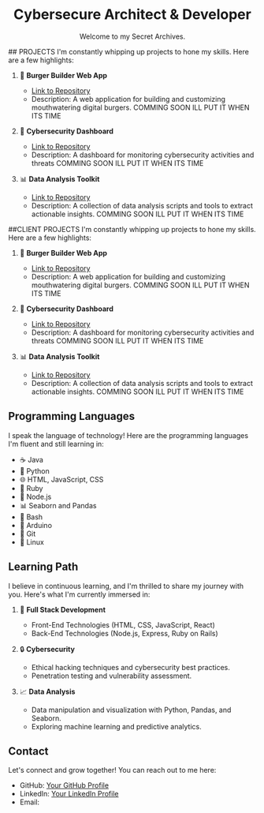 <!-- PROJECT TITLE -->
<h1 align="center">Cybersecure Architect & Developer </h1>

<!-- PROJECT DESCRIPTION -->
<p align="center">
  Welcome to my Secret Archives.
</p
<!-- PROJECTS -->
## PROJECTS
I'm constantly whipping up projects to hone my skills. Here are a few highlights:

1. 🍔 **Burger Builder Web App**
   - [Link to Repository](link_to_repository_here)
   - Description: A web application for building and customizing mouthwatering digital burgers.
     COMMING SOON ILL PUT IT WHEN ITS TIME

2. 🔐 **Cybersecurity Dashboard**
   - [Link to Repository](link_to_repository_here)
   - Description: A dashboard for monitoring cybersecurity activities and threats
      COMMING SOON ILL PUT IT WHEN ITS TIME
     
3. 📊 **Data Analysis Toolkit**
   - [Link to Repository](link_to_repository_here)
   - Description: A collection of data analysis scripts and tools to extract actionable insights.
      COMMING SOON ILL PUT IT WHEN ITS TIME
     
##CLIENT PROJECTS
I'm constantly whipping up projects to hone my skills. Here are a few highlights:

1. 🍔 **Burger Builder Web App**
   - [Link to Repository](link_to_repository_here)
   - Description: A web application for building and customizing mouthwatering digital burgers.
     COMMING SOON ILL PUT IT WHEN ITS TIME

2. 🔐 **Cybersecurity Dashboard**
   - [Link to Repository](link_to_repository_here)
   - Description: A dashboard for monitoring cybersecurity activities and threats
      COMMING SOON ILL PUT IT WHEN ITS TIME
     
3. 📊 **Data Analysis Toolkit**
   - [Link to Repository](link_to_repository_here)
   - Description: A collection of data analysis scripts and tools to extract actionable insights.
      COMMING SOON ILL PUT IT WHEN ITS TIME
     
<!-- PROGRAMMING LANGUAGES -->
## Programming Languages
I speak the language of technology! Here are the programming languages I'm fluent and still learning in:

* ☕ Java                                                    
* 🐍 Python                                                     
* 🌐 HTML, JavaScript, CSS                                      
* 💎 Ruby                                                      
* 🧩 Node.js                                                    
* 📊 Seaborn and Pandas
* 🐚 Bash
* 🤖 Arduino
* 🌲 Git
* 🐧 Linux

<!-- LEARNING PATH -->
## Learning Path
I believe in continuous learning, and I'm thrilled to share my journey with you. Here's what I'm currently immersed in:

1. 🚀 **Full Stack Development**
   - Front-End Technologies (HTML, CSS, JavaScript, React)
   - Back-End Technologies (Node.js, Express, Ruby on Rails)

2. 🔒 **Cybersecurity**
   - Ethical hacking techniques and cybersecurity best practices.
   - Penetration testing and vulnerability assessment.

3. 📈 **Data Analysis**
   - Data manipulation and visualization with Python, Pandas, and Seaborn.
   - Exploring machine learning and predictive analytics.


<!-- CONTACT -->
## Contact
Let's connect and grow together! You can reach out to me here:

- GitHub: [Your GitHub Profile](link_to_github_profile_here)
- LinkedIn: [Your LinkedIn Profile](link_to_linkedin_profile_here)
- Email:
